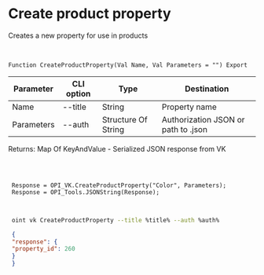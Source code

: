 ﻿---
sidebar_position: 2
---

# Create product property
 Creates a new property for use in products


<br/>


`Function CreateProductProperty(Val Name, Val Parameters = "") Export`

 | Parameter | CLI option | Type | Destination |
 |-|-|-|-|
 | Name | --title | String | Property name |
 | Parameters | --auth | Structure Of String | Authorization JSON or path to .json |

 
 Returns: Map Of KeyAndValue - Serialized JSON response from VK 

<br/>




```bsl title="Code example"
 
 Response = OPI_VK.CreateProductProperty("Color", Parameters);
 Response = OPI_Tools.JSONString(Response);
 
```
	


```sh title="CLI command example"
 
 oint vk CreateProductProperty --title %title% --auth %auth%

```

```json title="Result"
 {
 "response": {
 "property_id": 260
 }
 }
```
